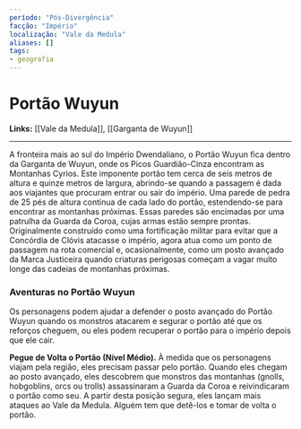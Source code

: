 ```yaml
---
período: "Pós-Divergência"
facção: "Império"
localização: "Vale da Medula"
aliases: []
tags:
- geografia
---
```


# **Portão Wuyun**

**Links:** [[Vale da Medula]], [[Garganta de Wuyun]]

---
A fronteira mais ao sul do Império Dwendaliano, o Portão Wuyun fica dentro da Garganta de Wuyun, onde os Picos Guardião-Cinza encontram as Montanhas Cyrios. Este imponente portão tem cerca de seis metros de altura e quinze metros de largura, abrindo-se quando a passagem é dada aos viajantes que procuram entrar ou sair do império. Uma parede de pedra de 25 pés de altura continua de cada lado do portão, estendendo-se para encontrar as montanhas próximas. Essas paredes são encimadas por uma patrulha da Guarda da Coroa, cujas armas estão sempre prontas. Originalmente construído como uma fortificação militar para evitar que a Concórdia de Clóvis atacasse o império, agora atua como um ponto de passagem na rota comercial e, ocasionalmente, como um posto avançado da Marca Justiceira quando criaturas perigosas começam a vagar muito longe das cadeias de montanhas próximas.

### **Aventuras no Portão Wuyun**
Os personagens podem ajudar a defender o posto avançado do Portão Wuyun quando os monstros atacarem e segurar o portão até que os reforços cheguem, ou eles podem recuperar o portão para o império depois que ele cair.

**Pegue de Volta o Portão (Nível Médio).** À medida que os personagens viajam pela região, eles precisam passar pelo portão. Quando eles chegam ao posto avançado, eles descobrem que monstros das montanhas (gnolls, hobgoblins, orcs ou trolls) assassinaram a Guarda da Coroa e reivindicaram o portão como seu. A partir desta posição segura, eles lançam mais ataques ao Vale da Medula. Alguém tem que detê-los e tomar de volta o portão.